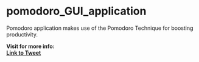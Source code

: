 # pomodoro_GUI_application

<p>Pomodoro application makes use of the Pomodoro Technique for boosting productivity.</p>
<strong>Visit for more info: <strong> <br>
<a href="https://twitter.com/imksprateek/status/1663255684039815168?s=20">Link to Tweet</a>
